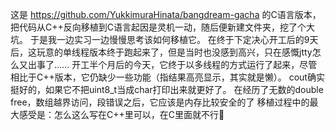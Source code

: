 这是
https://github.com/YukkimuraHinata/bangdream-gacha
的C语言版本，把代码从C++反向移植到C语言起因是灵机一动，随后便新建文件夹，挖了个大坑。
于是我一边实习一边慢慢思考该如何移植它。
在终于下定决心开工后的9天后，这玩意的单线程版本终于跑起来了，但是当时也没感到高兴，只在感慨jtty怎么又出事了……
开工半个月后的今天，它终于以多线程的方式运行了起来，尽管相比于C++版本，它仍缺少一些功能（指结果高亮显示，其实就是懒）。
cout确实挺好的，如果它不把uint8_t当成char打印出来就更好了。
在经历了无数的double free，数组越界访问，段错误之后，它应该是内存比较安全的了
移植过程中的最大感受是：怎么这么写在C++里可以，在C里面就不行🤣
